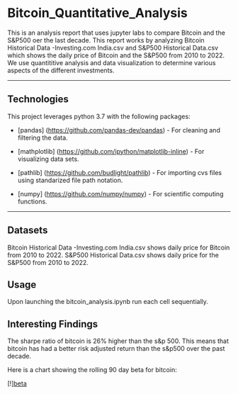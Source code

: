 # Bitcoin_Quantitative_Analysis
This is an analysis report that uses jupyter labs to compare Bitcoin and the S&P500 oer the last decade. This report works by analyzing Bitcoin Historical Data -Investing.com India.csv and S&P500 Historical Data.csv which shows the daily price of Bitcoin and the S&P500 from 2010 to 2022. We use quantititive analysis and data visualization to determine various aspects of the different investments.

---

## Technologies

This project leverages python 3.7 with the following packages:

* [pandas] (https://github.com/pandas-dev/pandas) - For cleaning and filtering the data.

* [mathplotlib] (https://github.com/ipython/matplotlib-inline) - For visualizing data sets.

* [pathlib] (https://github.com/budlight/pathlib) - For importing cvs files using standarized file path notation.

* [numpy] (https://github.com/numpy/numpy) - For scientific computing functions.

---

## Datasets

Bitcoin Historical Data -Investing.com India.csv shows daily price for Bitcoin from 2010 to 2022.
S&P500 Historical Data.csv shows daily price for the S&P500 from 2010 to 2022.

## Usage

Upon launching the bitcoin_analysis.ipynb run each cell sequentially.

## Interesting Findings

The sharpe ratio of bitcoin is 26% higher than the s&p 500. This means that bitcoin has had a better risk adjusted return than the s&p500 over the past decade.

Here is a chart showing the rolling 90 day beta for bitcoin:

[!][beta](beta.png)
